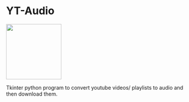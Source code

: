 # YT-Audio

<img src="https://user-images.githubusercontent.com/40627412/155857194-ccb65463-81a3-447b-b71c-6329db4f742d.png" width="150">

Tkinter python program to convert youtube videos/ playlists to audio and then download them.
